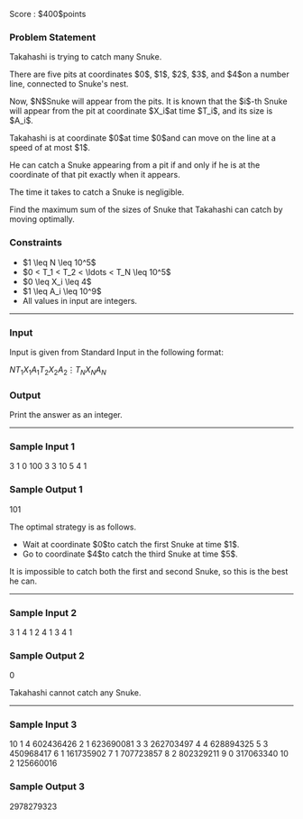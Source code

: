 
<div>

<span>

<span>

<p>
Score : $400$points
</p>

<div>

<section>

### **Problem Statement**

<p>
Takahashi is trying to catch many Snuke.
</p>

<p>
There are five pits at coordinates $0$, $1$, $2$, $3$, and $4$on a number line, connected to Snuke's nest.
</p>

<p>
Now, $N$Snuke will appear from the pits. It is known that the $i$-th Snuke will appear from the pit at coordinate $X_i$at time $T_i$, and its size is $A_i$.
</p>

<p>
Takahashi is at coordinate $0$at time $0$and can move on the line at a speed of at most $1$.

He can catch a Snuke appearing from a pit if and only if he is at the coordinate of that pit exactly when it appears.

The time it takes to catch a Snuke is negligible.
</p>

<p>
Find the maximum sum of the sizes of Snuke that Takahashi can catch by moving optimally.
</p>

</section>

</div>

<div>

<section>

### **Constraints**

<ul>

<li>
$1 \leq N \leq 10^5$
</li>

<li>
$0 < T_1 < T_2 < \ldots < T_N \leq 10^5$
</li>

<li>
$0 \leq X_i \leq 4$
</li>

<li>
$1 \leq A_i \leq 10^9$
</li>

<li>
All values in input are integers.
</li>

</ul>

</section>

</div>

---

<div>

<div>

<section>

### **Input**

<p>
Input is given from Standard Input in the following format:
</p>

<div>

$N$$T_1$$X_1$$A_1$$T_2$$X_2$$A_2$$\vdots$$T_N$$X_N$$A_N$
</div>

</section>

</div>

<div>

<section>

### **Output**

<p>
Print the answer as an integer.
</p>

</section>

</div>

</div>

---

<div>

<section>

### **Sample Input 1**

<div>

3
1 0 100
3 3 10
5 4 1

</div>

</section>

</div>

<div>

<section>

### **Sample Output 1**

<div>

101

</div>

<p>
The optimal strategy is as follows.
</p>

<ul>

<li>
Wait at coordinate $0$to catch the first Snuke at time $1$.
</li>

<li>
Go to coordinate $4$to catch the third Snuke at time $5$.
</li>

</ul>

<p>
It is impossible to catch both the first and second Snuke, so this is the best he can.
</p>

</section>

</div>

---

<div>

<section>

### **Sample Input 2**

<div>

3
1 4 1
2 4 1
3 4 1

</div>

</section>

</div>

<div>

<section>

### **Sample Output 2**

<div>

0

</div>

<p>
Takahashi cannot catch any Snuke.
</p>

</section>

</div>

---

<div>

<section>

### **Sample Input 3**

<div>

10
1 4 602436426
2 1 623690081
3 3 262703497
4 4 628894325
5 3 450968417
6 1 161735902
7 1 707723857
8 2 802329211
9 0 317063340
10 2 125660016

</div>

</section>

</div>

<div>

<section>

### **Sample Output 3**

<div>

2978279323

</div>

</section>

</div>

</span>

</span>

</div>
